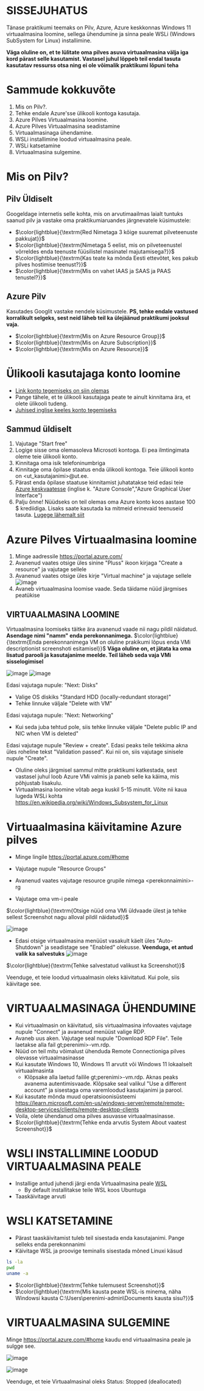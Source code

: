 # SISSEJUHATUS 

Tänase praktikumi teemaks on Pilv, Azure, Azure keskkonnas Windows 11 virtuaalmasina loomine, sellega ühendumine ja sinna peale WSLi (Windows SubSystem for Linux) 
installimine. 

**Väga oluline on, et te lülitate oma pilves asuva virtuaalmasina välja iga kord pärast selle kasutamist. Vastasel juhul lõppeb teil endal tasuta kasutatav ressurss otsa ning ei ole võimalik praktikumi lõpuni teha**

# Sammude kokkuvõte


1. Mis on Pilv?.
1. Tehke endale Azure'sse ülikooli kontoga kasutaja.
2. Azure Pilves Virtuaalmasina loomine.
3. Azure Pilves Virtuaalmasina seadistamine
4. Virtuaalmasinaga ühendamine.
5. WSLi installimine loodud virtuaalmasina peale.
6. WSLi katsetamine
7. Virtuaalmasina sulgemine.

# Mis on Pilv?

## Pilv Üldiselt 

Googeldage internetis selle kohta, mis on arvutimaailmas laialt tuntuks saanud pilv ja vastake oma praktikumiaruandes järgnevatele küsimustele:

+ $\color{lightblue}{\textrm{Red Nimetaga 3 kõige suuremat pilveteenuste pakkujat}}$
+ $\color{lightblue}{\textrm{Nimetaga 5 eelist, mis on pilveteenustel võrreldes enda teenuste füüsilistel masinatel majutamisega?}}$
+ $\color{lightblue}{\textrm{Kas teate ka mõnda Eesti ettevõtet, kes pakub pilves hostimise teenust?}}$
+ $\color{lightblue}{\textrm{Mis on vahet IAAS ja SAAS ja PAAS tenustel?}}$


## Azure Pilv


Kasutades Googlit vastake nendele küsimustele. **PS, tehke endale vastused korralikult selgeks, sest neid läheb teil ka ülejäänud praktikumi jooksul vaja.**

+ $\color{lightblue}{\textrm{Mis on Azure Resource Group}}$
+ $\color{lightblue}{\textrm{Mis on Azure Subscription}}$
+ $\color{lightblue}{\textrm{Mis on Azure Resource}}$

# Ülikooli kasutajaga konto loomine 

+ [Link konto tegemiseks on siin olemas](https://azure.microsoft.com/en-us/free/students/)
+ Pange tähele, et te ülikooli kasutajaga peate te ainult kinnitama ära, et olete ülikooli tudeng. 
+ [Juhised inglise keeles konto tegemiseks](https://dev.to/esdanielgomez/creating-azure-for-students-account-48g)

## Sammud üldiselt

1. Vajutage "Start free"
2. Logige sisse oma olemasoleva Microsoti kontoga. Ei pea ilmtingimata oleme teie ülikooli konto. 
3. Kinnitaga oma isik telefoninumbriga 
4. Kinnitage oma õpilase staatus enda ülikooli kontoga. Teie ülikooli konto on <ut_kasutajanimi>@ut.ee.
5. Pärast enda õpilase staatuse kinnitamist juhatatakse teid edasi teie [Azure keskvaatesse](http://portal.azure.com/) (inglise k. "Azure Console","Azure Graphical User Interface")
6. Palju õnne! Nüüdseks on teil olemas oma Azure konto koos aastase 100 $ krediidiga. Lisaks saate kasutada ka mitmeid erinevaid teenuseid tasuta. [Lugege lähemalt siit](http://portal.azure.com/)

# Azure Pilves Virtuaalmasina loomine 


1. Minge aadressile https://portal.azure.com/ 
2. Avanenud vaates otsige üles sinine "Pluss" ikoon kirjaga "Create a resource" ja vajutage sellele
3. Avanenud vaates otsige üles kirje "Virtual machine" ja vajutage sellele 
![image](https://user-images.githubusercontent.com/21141607/196036889-eec37a7b-0751-4eaf-9288-dd10298287a0.png)
4. Avaneb virtuaalmasina loomise vaade. Seda täidame nüüd järgmises peatükise



## VIRTUAALMASINA LOOMINE 

Virtuaalmasina loomiseks täitke ära avanenud vaade nii nagu pildil näidatud. **Asendage nimi "namm" enda perekonnanimega.** $\color{lightblue}{\textrm{Enda perekonnanimega VM on oluline prakikumi lõpus enda VMi descriptionist screenshoti esitamisel}}$
**Väga oluline on, et jätata ka oma lisatud parooli ja kasutajanime meelde. Teil läheb seda vaja VMi sisselogimisel**

![image](https://user-images.githubusercontent.com/21141607/196038492-502d97d8-3500-41d8-b334-6f9efb40c54c.png)
![image](https://user-images.githubusercontent.com/21141607/196038509-00914b16-91fd-4f04-bfe4-dd2c428d2be3.png)

Edasi vajutaga nupule: "Next: Disks"


+ Valige OS diskiks "Standard HDD (locally-redundant storage)"
+ Tehke linnuke väljale "Delete with VM"

Edasi vajutaga nupule: "Next: Networking"

+ Kui seda juba tehtud pole, siis tehke linnuke väljale "Delete public IP and NIC when VM is deleted"

Edasi vajutage nupule "Review + create". Edasi peaks teile tekkima akna üles roheline tekst "Validation passed". Kui nii on, siis vajutage sinisele nupule "Create". 

+ Oluline oleks järgmisel sammul mitte praktikumi katkestada, sest vastasel juhul loob Azure VMi valmis ja paneb selle ka käima, mis põhjustab lisakulu. 
+ Virtuaalmasina loomine võtab aega kuskil 5-15 minutit. Võite nii kaua lugeda WSLi kohta https://en.wikipedia.org/wiki/Windows_Subsystem_for_Linux

# Virtuaalmasina käivitamine Azure pilves

+ Minge lingile https://portal.azure.com/#home

+ Vajutage nupule "Resource Groups"
+ Avanenud vaates vajutage resource grupile nimega &lt;perekonnaimini>-rg
+ Vajutage oma vm-i peale
  
  

$\color{lightblue}{\textrm{Otsige nüüd oma VMi üldvaade ülest ja tehke sellest Screenshot nagu alloval pildil näidatud}}$

![image](https://user-images.githubusercontent.com/21141607/196039626-da416317-6c88-48b5-b709-8e76ae112338.png)


+ Edasi otsige virtuaalmasina menüüst vasakult käelt üles "Auto-Shutdown" ja seadistage see "Enabled" olekusse. **Veenduga, et antud valik ka salvestuks**
![image](https://user-images.githubusercontent.com/21141607/196044658-ebc3bef9-66a3-450a-8981-469a6c36bdb4.png)

$\color{lightblue}{\textrm{Tehke salvestatud valikust ka Screenshot}}$



Veenduge, et teie loodud virtuaalmasin oleks käivitatud. Kui pole, siis käivitage see. 



# VIRTUAALMASINAGA ÜHENDUMINE

+ Kui virtuaalmasin on käivitatud, siis virtuaalmasina infovaates vajutage nupule "Connect" ja avanenud menüüst valige RDP.
+ Avaneb uus aken. Vajutage seal nupule "Download RDP File". Teile laetakse alla fail gt;perenimi>-vm.rdp. 
+ Nüüd on teil mitu võimalust ühenduda Remote Connectioniga pilves olevasse virtuaalmasinasse
+ Kui kasutate Windows 10, Windows 11 arvutit või Windows 11 lokaalselt virtuaalmasinta
   + Klõpsake alla laetud failile gt;perenimi>-vm.rdp. Aknas peaks avanema autentimisvaade. Klõpsake seal valikul "Use a different account" ja sisestaga oma varemloodud kasutajanimi ja parool. 
+ Kui kasutate mõnda muud operatsioonisüsteemi https://learn.microsoft.com/en-us/windows-server/remote/remote-desktop-services/clients/remote-desktop-clients
+ Voila, olete ühendanud oma pilves asuvasse virtuaalmasinasse. 
+ $\color{lightblue}{\textrm{Tehke enda arvutis System About vaatest Screenshot}}$

# WSLI INSTALLIMINE LOODUD VIRTUAALMASINA PEALE 

+ Installige antud juhendi järgi enda Virtuaalmasina peale [WSL](https://learn.microsoft.com/en-us/windows/wsl/install)
  + By default installitakse teile WSL koos Ubuntuga
+ Taaskäivitage arvuti 

# WSLI KATSETAMINE 

+ Pärast taaskäivitamist tuleb teil sisestada enda kasutajanimi. Pange selleks enda perekonnanimi
+ Käivitage WSL ja proovige teminalis sisestada mõned Linuxi käsud 

~~~sh
ls -la
pwd
uname -a
~~~
+ $\color{lightblue}{\textrm{Tehke tulemusest Screenshot}}$
+ $\color{lightblue}{\textrm{Mis kausta peate WSL-is minema, näha Windowsi kausta C:\Users\perenimi-admin\Documents kausta sisu?}}$


# VIRTUAALMASINA SULGEMINE

Minge https://portal.azure.com/#home kaudu end virtuaalmasina peale ja sulgge see. 

![image](https://user-images.githubusercontent.com/21141607/196045001-014b9723-7dff-484f-8b60-848b11372952.png)

![image](https://user-images.githubusercontent.com/21141607/196045075-a73ccbc8-f077-49f6-aa60-e4c389f991f9.png)

Veenduge, et teie Virtuaalmasinal oleks Status: Stopped (deallocated)


